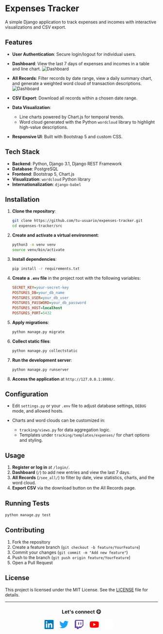 # Expenses Tracker

A simple Django application to track expenses and incomes with interactive visualizations and CSV export.

## Features

* **User Authentication**: Secure login/logout for individual users.
* **Dashboard**: View the last 7 days of expenses and incomes in a table and line chart.
![Dashboard](/images/summary.png)
* **All Records**: Filter records by date range, view a daily summary chart, and generate a weighted word cloud of transaction descriptions.
![Dashboard](/images/stats.png)
* **CSV Export**: Download all records within a chosen date range.
* **Data Visualization**:

  * Line charts powered by Chart.js for temporal trends.
  * Word cloud generated with the Python `wordcloud` library to highlight high-value descriptions.
* **Responsive UI**: Built with Bootstrap 5 and custom CSS.

## Tech Stack

* **Backend**: Python, Django 3.1, Django REST Framework
* **Database**: PostgreSQL
* **Frontend**: Bootstrap 5, Chart.js
* **Visualization**: `wordcloud` Python library
* **Internationalization**: `django-babel`

## Installation

1. **Clone the repository**:

   ```bash
   git clone https://github.com/tu-usuario/expenses-tracker.git
   cd expenses-tracker/src
   ```

2. **Create and activate a virtual environment**:

   ```bash
   python3 -m venv venv
   source venv/bin/activate
   ```

3. **Install dependencies**:

   ```bash
   pip install -r requirements.txt
   ```

4. **Create a `.env` file** in the project root with the following variables:

   ```ini
   SECRET_KEY=your-secret-key
   POSTGRES_DB=your_db_name
   POSTGRES_USER=your_db_user
   POSTGRES_PASSWORD=your_db_password
   POSTGRES_HOST=localhost
   POSTGRES_PORT=5432
   ```

5. **Apply migrations**:

   ```bash
   python manage.py migrate
   ```

6. **Collect static files**:

   ```bash
   python manage.py collectstatic
   ```

7. **Run the development server**:

   ```bash
   python manage.py runserver
   ```

8. **Access the application** at `http://127.0.0.1:8000/`.

## Configuration

* Edit `settings.py` or your `.env` file to adjust database settings, `DEBUG` mode, and allowed hosts.
* Charts and word clouds can be customized in:

  * `tracking/views.py` for data aggregation logic.
  * Templates under `tracking/templates/expenses/` for chart options and styling.

## Usage

1. **Register or log in** at `/login/`.
2. **Dashboard** (`/`) to add new entries and view the last 7 days.
3. **All Records** (`/see_all/`) to filter by date, view statistics, charts, and the word cloud.
4. **Export CSV** via the download button on the All Records page.

## Running Tests

```bash
python manage.py test
```

## Contributing

1. Fork the repository
2. Create a feature branch (`git checkout -b feature/YourFeature`)
3. Commit your changes (`git commit -m "Add new feature"`)
4. Push to the branch (`git push origin feature/YourFeature`)
5. Open a Pull Request

## License

This project is licensed under the MIT License. See the [LICENSE](LICENSE) file for details.

---

<div align="center">
<h3 align="center">Let's connect 😋</h3>
</div>
<p align="center">
<a href="https://www.linkedin.com/in/hector-pulido-17547369/" target="blank">
<img align="center" width="30px" alt="Hector's LinkedIn" src="https://github.com/HectorPulido/HectorPulido/blob/master/img/linkedin-icon.svg?raw=true"/></a> &nbsp; &nbsp;
<a href="https://twitter.com/Hector_Pulido_" target="blank">
<img align="center" width="30px" alt="Hector's Twitter" src="https://github.com/HectorPulido/HectorPulido/blob/master/img/twitter-official.svg?raw=true"/></a> &nbsp; &nbsp;
<a href="https://www.twitch.tv/hector_pulido_" target="blank">
<img align="center" width="30px" alt="Hector's Twitch" src="https://github.com/HectorPulido/HectorPulido/blob/master/img/twitch-icon.svg?raw=true"/></a> &nbsp; &nbsp;
<a href="https://www.youtube.com/channel/UCS_iMeH0P0nsIDPvBaJckOw" target="blank">
<img align="center" width="30px" alt="Hector's Youtube" src="https://github.com/HectorPulido/HectorPulido/blob/master/img/youtube-icon.svg?raw=true"/></a> &nbsp; &nbsp;
<a href="https://pequesoft.net/" target="blank">
<img align="center" width="30px" alt="Pequesoft website" src="https://github.com/HectorPulido/HectorPulido/blob/master/img/pequesoft-favicon.png?raw=true"/></a> &nbsp; &nbsp;

</p>

